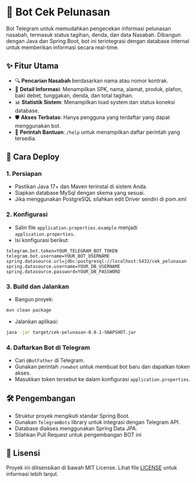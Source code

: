 # 🤖 Bot Cek Pelunasan

Bot Telegram untuk memudahkan pengecekan informasi pelunasan nasabah, termasuk status tagihan, denda, dan data Nasabah. Dibangun dengan Java dan Spring Boot, bot ini terintegrasi dengan database internal untuk memberikan informasi secara real-time.

## ✨ Fitur Utama

- 🔍 **Pencarian Nasabah** berdasarkan nama atau nomor kontrak.
- 📄 **Detail Informasi**: Menampilkan SPK, nama, alamat, produk, plafon, baki debet, tunggakan, denda, dan total tagihan.
- 📊 **Statistik Sistem**: Menampilkan load system dan status koneksi database.
- 🛡️ **Akses Terbatas**: Hanya pengguna yang terdaftar yang dapat menggunakan bot.
- 🔀 **Perintah Bantuan**: `/help` untuk menampilkan daftar perintah yang tersedia.

## 🚀 Cara Deploy

### 1. Persiapan

- Pastikan Java 17+ dan Maven terinstal di sistem Anda.
- Siapkan database MySql dengan skema yang sesuai.
- Jika menggunakan PostgreSQL silahkan edit Driver sendiri di pom.xml

### 2. Konfigurasi

- Salin file `application.properties.example` menjadi `application.properties`.
- Isi konfigurasi berikut:

```properties
telegram.bot.token=YOUR_TELEGRAM_BOT_TOKEN
telegram.bot.username=YOUR_BOT_USERNAME
spring.datasource.url=jdbc:postgresql://localhost:5432/cek_pelunasan
spring.datasource.username=YOUR_DB_USERNAME
spring.datasource.password=YOUR_DB_PASSWORD
```

### 3. Build dan Jalankan

- Bangun proyek:

```bash
mvn clean package
```

- Jalankan aplikasi:

```bash
java -jar target/cek-pelunasan-0.0.1-SNAPSHOT.jar
```

### 4. Daftarkan Bot di Telegram

- Cari `@BotFather` di Telegram.
- Gunakan perintah `/newbot` untuk membuat bot baru dan dapatkan token akses.
- Masukkan token tersebut ke dalam konfigurasi `application.properties`.

## 🛠️ Pengembangan

- Struktur proyek mengikuti standar Spring Boot.
- Gunakan `TelegramBots` library untuk integrasi dengan Telegram API.
- Database diakses menggunakan Spring Data JPA.
- Silahkan Pull Request untuk pengembangan BOT ini

## 📄 Lisensi

Proyek ini dilisensikan di bawah MIT License. Lihat file [LICENSE](LICENSE) untuk informasi lebih lanjut.
